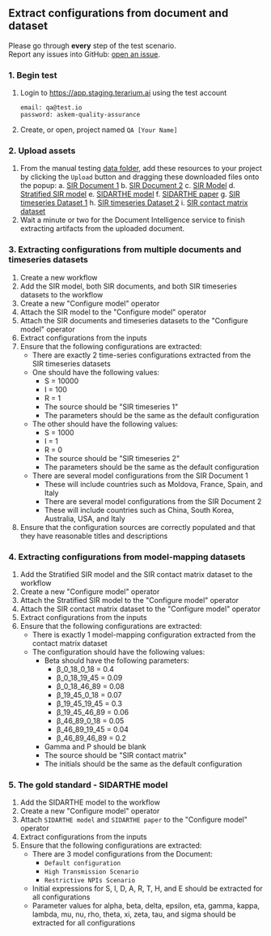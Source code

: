 ## Extract configurations from document and dataset
Please go through __every__ step of the test scenario.\
Report any issues into GitHub: [open an issue](https://github.com/DARPA-ASKEM/terarium/issues/new?assignees=&labels=bug%2C+Q%26A&template=qa-issue.md&title=%5BBUG%5D%3A+).

### 1. Begin test
1. Login to https://app.staging.terarium.ai using the test account
    ```
    email: qa@test.io
    password: askem-quality-assurance
    ```
2. Create, or open, project named `QA [Your Name]`

### 2. Upload assets
1. From the manual testing [data folder](https://drive.google.com/drive/folders/14z6WAldQky0xgOAM69f6hakXhyHobYMe), add these resources to your project by clicking the `Upload` button and dragging these downloaded files onto the popup:
    a. [SIR Document 1](https://drive.google.com/file/d/1ZQXSGhesif_G0bjQiB9nx0B_BJ1xV1Wx/view?usp=sharing)
    b. [SIR Document 2](https://drive.google.com/file/d/1U1h5YCBxom9k475QSOzkiIwyi5V159dV/view?usp=sharing)
    c. [SIR Model](https://drive.google.com/file/d/1F9UWuvwJPZY_XAGflsOIYy4Qrl56KS91/view?usp=sharing)
    d. [Stratified SIR model](https://drive.google.com/file/d/1r-zfKmHrOub7QT9BfdQEZabfZqveLhIq/view?usp=sharing)
    e. [SIDARTHE model](https://drive.google.com/drive/folders/14z6WAldQky0xgOAM69f6hakXhyHobYMe)
    f. [SIDARTHE paper](https://drive.google.com/file/d/1pOb1MuarNEyrDf6I6z96Pdf_hQ9Q3_v0/view?usp=drive_link)
    g. [SIR timeseries Dataset 1](https://drive.google.com/file/d/1QM2TL6XrBHIlFOVSavugKAQErls7XtY8/view?usp=sharing)
    h. [SIR timeseries Dataset 2](https://drive.google.com/file/d/1zKySIpyPN_aa-icxy1e8NHmVtkZs51Fn/view?usp=sharing)
    i. [SIR contact matrix dataset](https://drive.google.com/file/d/17TByirv-LwunB0gDq46-Ww-SyJZYaHKD/view?usp=sharing)
2. Wait a minute or two for the Document Intelligence service to finish extracting artifacts from the uploaded document.

### 3. Extracting configurations from multiple documents and timeseries datasets
1. Create a new workflow
2. Add the SIR model, both SIR documents, and both SIR timeseries datasets to the workflow
3. Create a new "Configure model" operator
4. Attach the SIR model to the "Configure model" operator
5. Attach the SIR documents and timeseries datasets to the "Configure model" operator
6. Extract configurations from the inputs
7. Ensure that the following configurations are extracted:
    - There are exactly 2 time-series configurations extracted from the SIR timeseries datasets
    - One should have the following values:
        - S = 10000
        - I = 100
        - R = 1
        - The source should be "SIR timeseries 1"
        - The parameters should be the same as the default configuration
    - The other should have the following values:
        - S = 1000
        - I = 1
        - R = 0
        - The source should be "SIR timeseries 2"
        - The parameters should be the same as the default configuration
    - There are several model configurations from the SIR Document 1
        - These will include countries such as Moldova, France, Spain, and Italy
        - There are several model configurations from the SIR Document 2
        - These will include countries such as China, South Korea, Australia, USA, and Italy
8. Ensure that the configuration sources are correctly populated and that they have reasonable titles and descriptions

### 4. Extracting configurations from model-mapping datasets
1. Add the Stratified SIR model and the SIR contact matrix dataset to the workflow
2. Create a new "Configure model" operator
3. Attach the Stratified SIR model to the "Configure model" operator
4. Attach the SIR contact matrix dataset to the "Configure model" operator
5. Extract configurations from the inputs
6. Ensure that the following configurations are extracted:
    - There is exactly 1 model-mapping configuration extracted from the contact matrix dataset
    - The configuration should have the following values:
        - Beta should have the following parameters:
            - β_0_18_0_18 = 0.4
            - β_0_18_19_45 = 0.09
            - β_0_18_46_89 = 0.08
            - β_19_45_0_18 = 0.07
            - β_19_45_19_45 = 0.3
            - β_19_45_46_89 = 0.06
            - β_46_89_0_18 = 0.05
            - β_46_89_19_45 = 0.04
            - β_46_89_46_89 = 0.2
        - Gamma and P should be blank
        - The source should be "SIR contact matrix"
        - The initials should be the same as the default configuration

### 5. The gold standard - SIDARTHE model
1. Add the SIDARTHE model to the workflow 
2. Create a new "Configure model" operator 
3. Attach `SIDARTHE model` and `SIDARTHE paper` to the "Configure model" operator
4. Extract configurations from the inputs 
5. Ensure that the following configurations are extracted:
    - There are 3 model configurations from the Document:
        - `Default configuration`
        - `High Transmission Scenario`
        - `Restrictive NPIs Scenario`
    - Initial expressions for S, I, D, A, R, T, H, and E should be extracted for all configurations
    - Parameter values for alpha, beta, delta, epsilon, eta, gamma, kappa, lambda, mu, nu, rho, theta, xi, zeta, tau, and sigma should be extracted for all configurations
